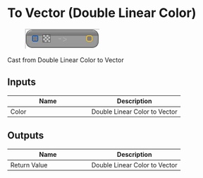 # To Vector (Double Linear Color)

<div align="left" data-full-width="false">

<figure><img src="To_Vector_(Double_Linear_Color).png" alt=""><figcaption></figcaption></figure>

</div>

Cast from Double Linear Color to Vector

## Inputs

<table>
<thead><tr><th width="170">Name</th><th>Description</th></tr></thead>
<tbody>
<tr><td>Color</td><td>Double Linear Color to Vector</td></tr>
</tbody>
</table>

## Outputs

<table>
<thead><tr><th width="170">Name</th><th>Description</th></tr></thead>
<tbody>
<tr><td>Return Value</td><td>Double Linear Color to Vector</td></tr>
</tbody>
</table>